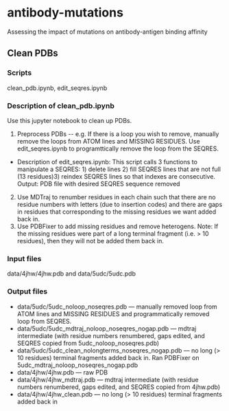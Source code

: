 # antibody-mutations
Assessing the impact of mutations on antibody-antigen binding affinity

## Clean PDBs
### Scripts
clean_pdb.ipynb, edit_seqres.ipynb
### Description of clean_pdb.ipynb
Use this jupyter notebook to clean up PDBs.
1. Preprocess PDBs -- e.g. If there is a loop you wish to remove, manually remove the loops from ATOM lines and MISSING RESIDUES. Use edit_seqres.ipynb to programttically remove the loop from the SEQRES.
* Description of edit_seqres.ipynb: This script calls 3 functions to manipulate a SEQRES: 1) delete lines 2) fill SEQRES lines that are not full (13 residues)3) reindex SEQRES lines so that indexes are consecutive. Output: PDB file with desired SEQRES sequence removed
2. Use MDTraj to renumber residues in each chain such that there are no residue numbers with letters (due to insertion codes) and there are gaps in residues that corresponding to the missing residues we want added back in.
3. Use PDBFixer to add missing residues and remove heterogens. Note: If the missing residues were part of a long terminal fragment (i.e. > 10 residues), then they will not be added them back in.
### Input files
data/4jhw/4jhw.pdb and data/5udc/5udc.pdb
### Output files
* data/5udc/5udc_noloop_noseqres.pdb — manually removed loop from ATOM lines and MISSING RESIDUES and programmatically removed loop from SEQRES.
* data/5udc/5udc_mdtraj_noloop_noseqres_nogap.pdb — mdtraj intermediate (with residue numbers renumbered, gaps edited, and SEQRES copied from 5udc_noloop_noseqres.pdb)
* data/5udc/5udc_clean_nolongterms_noseqres_nogap.pdb — no long (> 10 residues) terminal fragments added back in. Ran PDBFixer on 5udc_mdtraj_noloop_noseqres_nogap.pdb
* data/4jhw/4jhw.pdb — raw PDB
* data/4jhw/4jhw_mdtraj.pdb — mdtraj intermediate (with residue numbers renumbered, gaps edited, and SEQRES copied from 4jhw.pdb)
* data/4jhw/4jhw_clean.pdb — no long (> 10 residues) terminal fragments added back in
